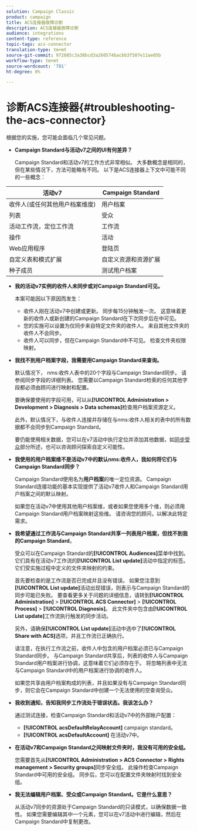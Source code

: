 ```yaml
---
solution: Campaign Classic
product: campaign
title: ACS连接器故障诊断
description: ACS连接器故障诊断
audience: integrations
content-type: reference
topic-tags: acs-connector
translation-type: tm+mt
source-git-commit: 972885c3a38bcd3a260574bacbb3f507e11ae05b
workflow-type: tm+mt
source-wordcount: '781'
ht-degree: 0%

---
```



# 诊断ACS连接器{#troubleshooting-the-acs-connector}

根据您的实施，您可能会面临几个常见问题。

* **Campaign Standard与活动v7之间的UI有何差异？**

   Campaign Standard和活动v7的工作方式非常相似。 大多数概念是相同的，但在某些情况下，方法可能略有不同。 以下是ACS连接器上下文中可能不同的一些概念：

<table> 
 <thead> 
  <tr> 
   <th> 活动v7<br /> </th> 
   <th> Campaign Standard<br /> </th> 
  </tr> 
 </thead> 
 <tbody> 
  <tr> 
   <td> 收件人(或任何其他用户档案维度)<br /> </td> 
   <td> 用户档案<br /> </td> 
  </tr> 
  <tr> 
   <td> 列表<br /> </td> 
   <td> 受众<br /> </td> 
  </tr> 
  <tr> 
   <td> 活动工作流，定位工作流<br /> </td> 
   <td> 工作流<br /> </td> 
  </tr> 
  <tr> 
   <td> 操作<br /> </td> 
   <td> 活动<br /> </td> 
  </tr> 
  <tr> 
   <td> Web应用程序<br /> </td> 
   <td> 登陆页<br /> </td> 
  </tr> 
  <tr> 
   <td> 自定义表和模式扩展<br /> </td> 
   <td> 自定义资源和资源扩展<br /> </td> 
  </tr> 
  <tr> 
   <td> 种子成员<br /> </td> 
   <td> 测试用户档案<br /> </td> 
  </tr> 
 </tbody> 
</table>

* **我的活动v7实例的收件人未同步或对Campaign Standard可见。**

   本案可能因以下原因而发生：

   * 收件人刚在活动v7中创建或更新。 同步每15分钟触发一次。 这意味着更新的收件人或新创建的Campaign Standard在下次同步后在中可见。
   * 您的实施可以设置为仅同步来自特定文件夹的收件人。 来自其他文件夹的收件人不会同步。
   * 收件人可以同步，但在Campaign Standard中不可见。 检查文件夹权限映射。

* **我找不到用户档案字段，我需要用Campaign Standard来查询。**

   默认情况下， nms:收件人表中的20个字段与Campaign Standard同步。 请参阅同步字段的详细列表。 您需要以Campaign Standard检索的任何其他字段都必须由顾问进行映射和配置。

   要确保要使用的字段可用，可以从&#x200B;**[!UICONTROL Administration > Development > Diagnosis > Data schemas]**&#x200B;检查用户档案资源定义。

   此外，默认情况下，与收件人连接并存储在与nms:收件人相关的表中的所有数据都不会同步到Campaign Standard。

   要仍能使用相关数据，您可以在v7活动中执行定位并添加其他数据，如[同步受众](../../integrations/using/synchronizing-audiences.md)部分所述，也可以咨询顾问探索自定义可能性。

* **我使用的用户档案维不是活动v7中的默认nms:收件人，我如何将它们与Campaign Standard同步？**

   Campaign Standard使用名为&#x200B;**用户档案**&#x200B;的唯一定位资源。 Campaign Standard连接功能的基本实现提供了活动v7收件人和Campaign Standard用户档案之间的默认映射。

   如果您在活动v7中使用其他用户档案维，或者如果您使用多个维，则必须用Campaign Standard用户档案映射这些维。 请咨询您的顾问，以解决此特定需求。

* **我希望通过工作流与Campaign Standard共享一列表用户档案，但找不到我的Campaign Standard**。

   受众可以在Campaign Standard的&#x200B;**[!UICONTROL Audiences]**&#x200B;菜单中找到。 它们具有在活动v7工作流的&#x200B;**[!UICONTROL List update]**&#x200B;活动中指定的标签。 它们受实施过程中定义的文件夹映射的约束。

   首先要检查的是工作流是否已完成并且没有错误。 如果您注意到&#x200B;**[!UICONTROL List update]**&#x200B;活动出现错误，则表示与Campaign Standard的同步可能已失败。 要查看更多关于问题的详细信息，请转到&#x200B;**[!UICONTROL Administration]** > **[!UICONTROL ACS Connector]** > **[!UICONTROL Process]** > **[!UICONTROL Diagnosis]**。 此文件夹中包含由&#x200B;**[!UICONTROL List update]**&#x200B;工作流执行触发的同步活动。

   另外，请确保&#x200B;**[!UICONTROL List update]**&#x200B;活动中选中了&#x200B;**[!UICONTROL Share with ACS]**&#x200B;选项，并且工作流已正确执行。

   请注意，在执行工作流之前，收件人中包含的用户档案必须已与Campaign Standard同步。 与Campaign Standard共享后，列表的收件人与Campaign Standard用户档案进行协调，这意味着它们必须存在于。 将忽略列表中无法与Campaign Standard中的用户档案进行协调的收件人。

   如果您共享由用户档案构成的列表，并且如果没有与Campaign Standard同步，则它会在Campaign Standard中创建一个无法使用的空查询受众。

* **我收到通知，告知我同步工作流处于错误状态。我该怎么办？**

   通过测试连接，检查Campaign Standard和活动v7中的外部帐户配置：

   * **[!UICONTROL acsDefaultRelayAccount]** campaign standard。
   * **[!UICONTROL acsDefaultAccount]** 在活动v7中。

* **在活动v7和Campaign Standard之间映射文件夹时，我没有可用的安全组。**

   您需要首先从&#x200B;**[!UICONTROL Administration > ACS Connector > Rights management > Security groups]**&#x200B;同步安全组。 此操作检查Campaign Standard中可用的安全组。 同步后，您可以在配置文件夹映射时找到安全组。

* **我无法编辑用户档案、受众或Campaign Standard。它是什么意思？**

   从活动v7同步的资源处于Campaign Standard的只读模式，以确保数据一致性。 如果您需要编辑其中一个元素，您可以在v7活动中进行编辑，然后在Campaign Standard中复制更改。


